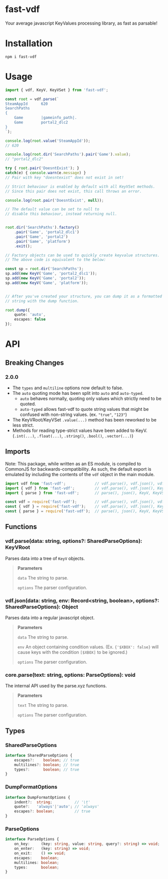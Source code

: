 # fast-vdf
Your average javascript KeyValues processing library, as fast as parsable!

# Installation
```
npm i fast-vdf
```

# Usage
```ts
import { vdf, KeyV, KeyVSet } from 'fast-vdf';

const root = vdf.parse(`
SteamAppId      620
SearchPaths
{
    Game        |gameinfo_path|.
    Game        portal2_dlc2
}
`);

console.log(root.value('SteamAppId'));
// 620

console.log(root.dir('SearchPaths').pair('Game').value);
// "portal2_dlc2"

try { root.pair('DoesntExist'); }
catch(e) { console.warn(e.message) }
// Pair with key "doesntexist" does not exist in set!

// Strict behaviour is enabled by default with all KeyVSet methods.
// Since this pair does not exist, this call throws an error.

console.log(root.pair('DoesntExist', null));

// The default value can be set to null to
// disable this behaviour, instead returning null.


root.dir('SearchPaths').factory()
    .pair('Game', 'portal2_dlc1')
    .pair('Game', 'portal2')
    .pair('Game', 'platform')
    .exit();

// Factory objects can be used to quickly create keyvalue structures.
// The above code is equivalent to the below:

const sp = root.dir('SearchPaths');
sp.add(new KeyV('Game', 'portal2_dlc1'));
sp.add(new KeyV('Game', 'portal2'));
sp.add(new KeyV('Game', 'platform'));


// After you've created your structure, you can dump it as a formatted
// string with the dump function.

root.dump({
    quote: 'auto',
    escapes: false
});
```


# API

## Breaking Changes

### 2.0.0
- The `types` and `multiline` options now default to false.
- The `auto` quoting mode has been split into `auto` and `auto-typed`.
	- `auto` behaves normally, quoting only values which strictly need to be quoted.
	- `auto-typed` allows fast-vdf to quote string values that might be confused with non-string values. (ex. `"true"`, `"123"`)
- The KeyVRoot/KeyVSet `.value(...)` method has been reworked to be less strict.
- Methods for reading type-strict values have been added to KeyV. (`.int(...)`, `.float(...)`, `.string()`, `.bool()`, `.vector(...)`)

## Imports
Note: This package, while written as an ES module, is compiled to CommonJS for backwards-compatibility. As such, the default export is emulated by including the contents of the `vdf` object in the main module.

```ts
import vdf from 'fast-vdf';             // vdf.parse(), vdf.json(), vdf.KeyV, vdf.KeyVSet, ...
import { vdf } from 'fast-vdf';         // vdf.parse(), vdf.json(), KeyV, KeyVSet, ...
import { parse } from 'fast-vdf';       // parse(), json(), KeyV, KeyVSet, ...

const vdf = require('fast-vdf');        // vdf.parse(), vdf.json(), vdf.KeyV, vdf.KeyVSet, ...
const { vdf } = require('fast-vdf');    // vdf.parse(), vdf.json(), KeyV, KeyVSet, ...
const { parse } = require('fast-vdf');  // parse(), json(), KeyV, KeyVSet, ...
```

## Functions
### vdf.**parse**(data: string, options?: SharedParseOptions): KeyVRoot
Parses data into a tree of `KeyV` objects.

> **Parameters**
>
> `data` The string to parse.
>
> `options` The parser configuration.

### vdf.**json**(data: string, env: Record<string, boolean>, options?: SharedParseOptions): Object
Parses data into a regular javascript object.

> **Parameters**
>
> `data` The string to parse.
>
> `env` An object containing condition values. (Ex. `{'$XBOX': false}` will cause keys with the condition `[$XBOX]` to be ignored.)
>
> `options` The parser configuration.

### core.**parse**(text: string, options: ParseOptions): void
The internal API used by the parse.xyz functions.

> **Parameters**
>
> `text` The string to parse.
>
> `options` The parser configuration.

## Types

### SharedParseOptions
```ts
interface SharedParseOptions {
    escapes?:    boolean; // true
    multilines?: boolean; // true
    types?:      boolean; // true
}
```

### DumpFormatOptions
```ts
interface DumpFormatOptions {
    indent?:  string;          // '\t'
    quote?:   'always'|'auto'; // 'always'
    escapes?: boolean;         // true
}
```

### ParseOptions
```ts
interface ParseOptions {
    on_key:     (key: string, value: string, query?: string) => void;
    on_enter:   (key: string) => void;
    on_exit:    () => void;
    escapes:    boolean;
    multilines: boolean;
    types:      boolean;
}
```
